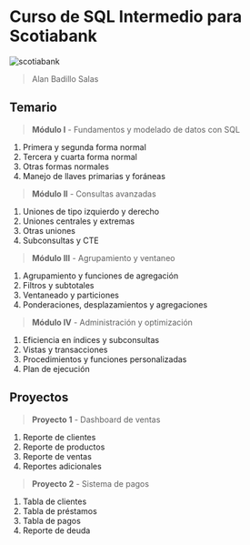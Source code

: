 # Curso de SQL Intermedio para Scotiabank

![scotiabank](https://mma.prnewswire.com/media/1004365/Scotiabank_Scotiabank_delivers_Ultimate_value_and_rewards_with_t.jpg?p=facebook)

> Alan Badillo Salas

## Temario

> **Módulo I** - Fundamentos y modelado de datos con SQL

1. Primera y segunda forma normal
2. Tercera y cuarta forma normal
3. Otras formas normales
4. Manejo de llaves primarias y foráneas

> **Módulo II** - Consultas avanzadas

1. Uniones de tipo izquierdo y derecho
2. Uniones centrales y extremas
3. Otras uniones
4. Subconsultas y CTE

> **Módulo III** - Agrupamiento y ventaneo

1. Agrupamiento y funciones de agregación
2. Filtros y subtotales
3. Ventaneado y particiones
4. Ponderaciones, desplazamientos y agregaciones

> **Módulo IV** - Administración y optimización

1. Eficiencia en índices y subconsultas
2. Vistas y transacciones
3. Procedimientos y funciones personalizadas
4. Plan de ejecución

## Proyectos

> **Proyecto 1** - Dashboard de ventas

1. Reporte de clientes
2. Reporte de productos
3. Reporte de ventas
4. Reportes adicionales


> **Proyecto 2** - Sistema de pagos

1. Tabla de clientes
2. Tabla de préstamos
3. Tabla de pagos
4. Reporte de deuda
